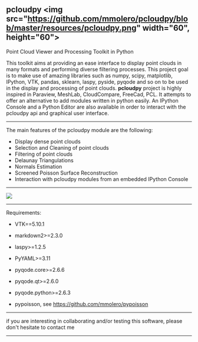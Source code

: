 ## pcloudpy <img src="https://github.com/mmolero/pcloudpy/blob/master/resources/pcloudpy.png" width="60", height="60">

Point Cloud Viewer and Processing Toolkit in Python


This toolkit aims at providing an ease interface to display point clouds in many formats and performing diverse filtering processes. 
This project goal is to make use of amazing libraries such as numpy, scipy, matplotlib, IPython, VTK, pandas, sklearn, laspy, pyside, pyqode and so on to be used in the display and processing of point clouds.
**pcloudpy** project is highly inspired in Paraview, MeshLab, CloudCompare, FreeCad, PCL.  It attempts to offer an alternative to add modules written in python easily. 
An IPython Console and a Python Editor are also available in order to interact with the pcloudpy api and graphical user interface.


-------

The main features of the pcloudpy module are the following:

- Display dense point clouds
- Selection and Cleaning of point clouds
- Filtering of point clouds
- Delaunay Triangulations
- Normals Estimation 
- Screened Poisson Surface Reconstruction
- Interaction with pcloudpy modules from an embedded IPython Console

-------

![](https://github.com/mmolero/pcloudpy/blob/master/resources/pcloudpy_v0.10.png)

------

Requirements:

- VTK==5.10.1

- markdown2>=2.3.0

- laspy>=1.2.5

- PyYAML>=3.11

- pyqode.core>=2.6.6

- pyqode.qt>=2.6.0

- pyqode.python>=2.6.3
 
- pypoisson, see https://github.com/mmolero/pypoisson



-----

if you are interesting in collaborating and/or testing this software, please don't hesitate to contact me

------

